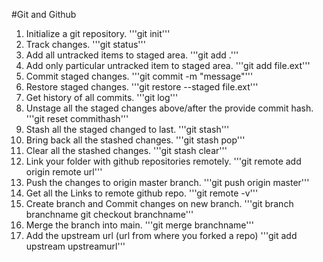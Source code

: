 #Git and Github

1. Initialize a git repository.
   '''git init'''
2. Track changes.
   '''git status'''
3. Add all untracked items to staged area.
   '''git add .'''
4. Add only particular untracked item to staged area.
   '''git add file.ext'''
5. Commit staged changes.
   '''git commit -m "message"'''
6. Restore staged changes.
   '''git restore --staged file.ext'''
7. Get history of all commits.
   '''git log'''
8. Unstage all the staged changes above/after the provide commit hash.
   '''git reset commithash'''
9. Stash all the staged changed to last.
   '''git stash'''
10. Bring back all the stashed changes.
    '''git stash pop'''
11. Clear all the stashed changes.
    '''git stash clear'''
12. Link your folder with github repositories remotely.
    '''git remote add origin remote url'''
13. Push the changes to origin master branch.
    '''git push origin master'''
14. Get all the Links to remote github repo.
    '''git remote -v'''
15. Create branch and Commit changes on new branch.
    '''git branch branchname
    git checkout branchname'''
16. Merge the branch into main.
    '''git merge branchname'''
17. Add the upstream url (url from where you forked a repo)
    '''git add upstream upstreamurl'''
